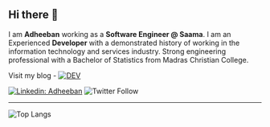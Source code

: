 ## Hi there 👋

I am **Adheeban** working as a **Software Engineer @ Saama**. I am an Experienced **Developer** with a demonstrated history of working in the information technology and services industry. Strong engineering professional with a Bachelor of Statistics from Madras Christian College.

Visit my blog - [![DEV](https://img.shields.io/badge/dev.to-0A0A0A?style=for-the-badge&logo=devdotto&logoColor=white)](https://dev.to/iamadhee)

[![Linkedin: Adheeban](https://img.shields.io/badge/-Adheeban-blue?style=flat-square&logo=Linkedin&logoColor=white&link=https://www.linkedin.com/in/adheeban-manoharan/)](https://www.linkedin.com/in/adheeban-manoharan/)
![Twitter Follow](https://img.shields.io/twitter/follow/iamadhee_?style=social)

---

![Top Langs](https://github-readme-stats.vercel.app/api/top-langs/?username=iamadhee&layout=compact&theme=dark&hide_border=true)

